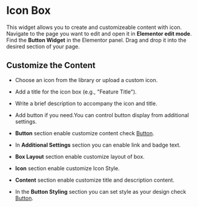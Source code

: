 # Icon Box

This widget allows you to create and customizeable content with icon. Navigate to the page you want to edit and open it in **Elementor edit mode**. Find the **Button Widget** in the Elementor panel. Drag and drop it into the desired section of your page.

## Customize the Content
   - Choose an icon from the library or upload a custom icon.
   - Add a title for the icon box (e.g., "Feature Title").
   - Write a brief description to accompany the icon and title.
   - Add button if you need.You can control button display from additional settings.
   - **Button** section enable customize content check [Button](/framework/widgets/general-elements/button).
   - In **Additional Settings** section you can enable link and badge text. 

- **Box Layout** section enable customize layout of box.
- **Icon** section enable customize Icon Style.
- **Content** section enable customize title and description content.
- In the **Button Styling** section you can set style as your design  check [Button](/framework/widgets/general-elements/button).